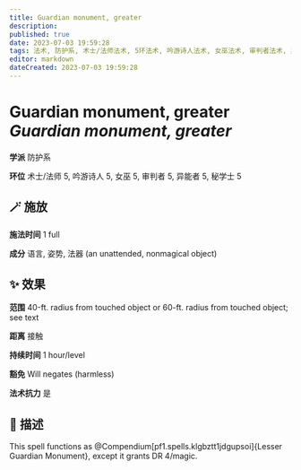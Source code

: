 ```yaml
---
title: Guardian monument, greater
description: 
published: true
date: 2023-07-03 19:59:28
tags: 法术, 防护系, 术士/法师法术, 5环法术, 吟游诗人法术, 女巫法术, 审判者法术, 异能者法术, 秘学士法术
editor: markdown
dateCreated: 2023-07-03 19:59:28
---
```


# **Guardian monument, greater** *Guardian monument, greater*

**学派** 防护系 

**环位** 术士/法师 5, 吟游诗人 5, 女巫 5, 审判者 5, 异能者 5, 秘学士 5

## 🪄 施放

**施法时间** 1 full

**成分** 语言, 姿势, 法器 (an unattended, nonmagical object)

## ✨ 效果  

**范围** 40-ft. radius from touched object or 60-ft. radius from touched object; see text

**距离** 接触  

**持续时间** 1 hour/level 

**豁免** Will negates (harmless)

**法术抗力** 是

## 📖 描述

This spell functions as @Compendium[pf1.spells.klgbztt1jdgupsoi]{Lesser Guardian Monument}, except it grants DR 4/magic.
    